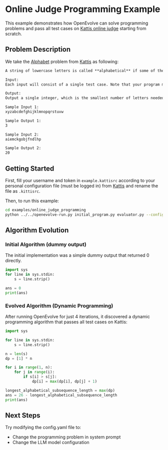 # Online Judge Programming Example

This example demonstrates how OpenEvolve can solve programming problems and pass all test cases on [Kattis online judge](https://open.kattis.com/) starting from scratch.

## Problem Description

We take the [Alphabet](https://open.kattis.com/problems/alphabet) problem from [Kattis](https://open.kattis.com/) as following:
```markdown
A string of lowercase letters is called **alphabetical** if some of the letters can be deleted so that the only letters that remain are the letters from 'a' to 'z' in order. Given a string s, determine the minimum number of letters to add anywhere in the string to make it alphabetical.

Input:
Each input will consist of a single test case. Note that your program may be run multiple times on different inputs. The only line of input contains a string s (1 ≤ |s| ≤ 50) which contains only lowercase letters.

Output:
Output a single integer, which is the smallest number of letters needed to add to `s` to make it alphabetical.

Sample Input 1:
xyzabcdefghijklmnopqrstuvw

Sample Output 1:
3

Sample Input 2:
aiemckgobjfndlhp

Sample Output 2:
20
```

## Getting Started

First, fill your username and token in `example.kattisrc` according to your personal configuration file (must be logged in) from [Kattis](https://open.kattis.com/download/kattisrc) and rename the file as `.kittisrc`.

Then, to run this example:

```bash
cd examples/online_judge_programming
python ../../openevolve-run.py initial_program.py evaluator.py --config config.yaml
```

## Algorithm Evolution

### Initial Algorithm (dummy output)

The initial implementation was a simple dummy output that returned 0 directly.

```python
import sys
for line in sys.stdin:
    s = line.strip()

ans = 0
print(ans)
```

### Evolved Algorithm (Dynamic Programming)

After running OpenEvolve for just 4 iterations, it discovered a dynamic programming algorithm that passes all test cases on Kattis:

```python
import sys

for line in sys.stdin:
    s = line.strip()

n = len(s)
dp = [1] * n

for i in range(1, n):
    for j in range(i):
        if s[i] > s[j]:
            dp[i] = max(dp[i], dp[j] + 1)

longest_alphabetical_subsequence_length = max(dp)
ans = 26 - longest_alphabetical_subsequence_length
print(ans)
```

## Next Steps

Try modifying the config.yaml file to:
- Change the programming problem in system prompt
- Change the LLM model configuration
